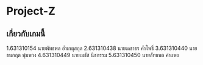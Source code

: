# Project-Z

## เกี่ยวกับเกมนี้

1.631310154  นายพัทธพล อ่ำเกตุสกุล
2.631310438  นายเดชาธร ค้ำโพธิ์
3.631310440  นายธนกฤต พุ่มพวง
4.631310449  นายเมธัส นิชกรรม
5.631310450  นายลัทธพล คำแพง
